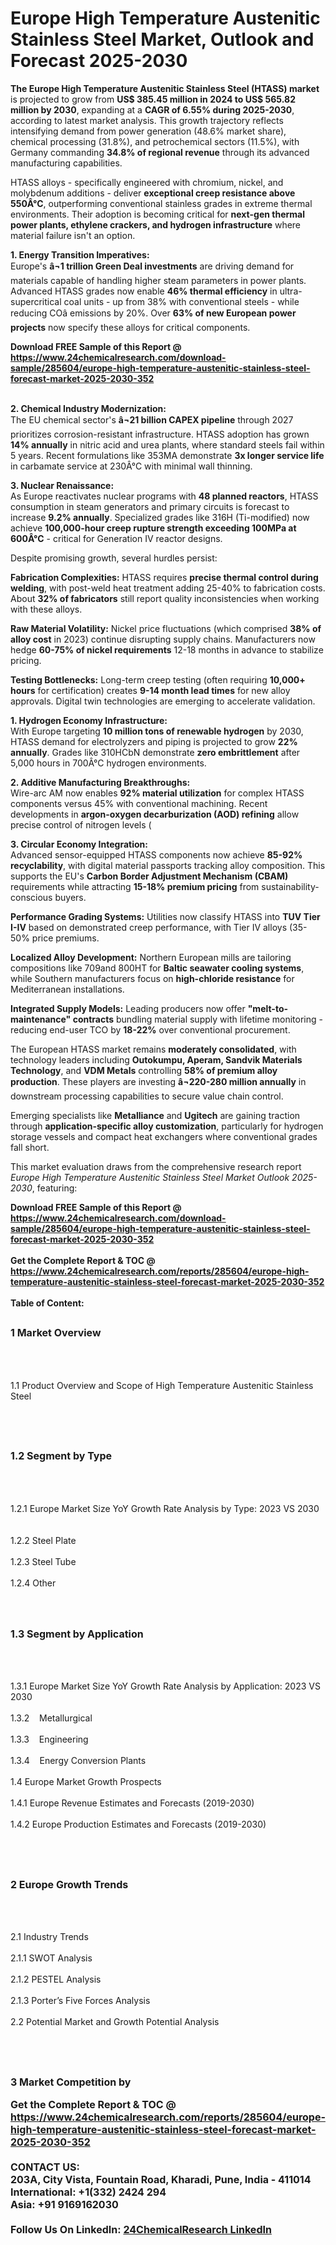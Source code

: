 <h1>Europe High Temperature Austenitic Stainless Steel Market, Outlook and Forecast 2025-2030</h1><p><strong>The Europe High Temperature Austenitic Stainless Steel (HTASS) market</strong> is projected to grow from <strong>US$ 385.45 million in 2024 to US$ 565.82 million by 2030</strong>, expanding at a <strong>CAGR of 6.55% during 2025-2030</strong>, according to latest market analysis. This growth trajectory reflects intensifying demand from power generation (48.6% market share), chemical processing (31.8%), and petrochemical sectors (11.5%), with Germany commanding <strong>34.8% of regional revenue</strong> through its advanced manufacturing capabilities.</p><p>HTASS alloys - specifically engineered with chromium, nickel, and molybdenum additions - deliver <strong>exceptional creep resistance above 550Â°C</strong>, outperforming conventional stainless grades in extreme thermal environments. Their adoption is becoming critical for <strong>next-gen thermal power plants, ethylene crackers, and hydrogen infrastructure</strong> where material failure isn't an option.</p><p><strong>1. Energy Transition Imperatives:</strong><br>
Europe's <strong>â¬1 trillion Green Deal investments</strong> are driving demand for materials capable of handling higher steam parameters in power plants. Advanced HTASS grades now enable <strong>46% thermal efficiency</strong> in ultra-supercritical coal units - up from 38% with conventional steels - while reducing COâ emissions by 20%. Over <strong>63% of new European power projects</strong> now specify these alloys for critical components.</p><div><b>Download FREE Sample of this Report @ 
            <a href="https://www.24chemicalresearch.com/download-sample/285604/europe-high-temperature-austenitic-stainless-steel-forecast-market-2025-2030-352">
            https://www.24chemicalresearch.com/download-sample/285604/europe-high-temperature-austenitic-stainless-steel-forecast-market-2025-2030-352</a></b></div><br><p><strong>2. Chemical Industry Modernization:</strong><br>
The EU chemical sector's <strong>â¬21 billion CAPEX pipeline</strong> through 2027 prioritizes corrosion-resistant infrastructure. HTASS adoption has grown <strong>14% annually</strong> in nitric acid and urea plants, where standard steels fail within 5 years. Recent formulations like 353MA demonstrate <strong>3x longer service life</strong> in carbamate service at 230Â°C with minimal wall thinning.</p><p><strong>3. Nuclear Renaissance:</strong><br>
As Europe reactivates nuclear programs with <strong>48 planned reactors</strong>, HTASS consumption in steam generators and primary circuits is forecast to increase <strong>9.2% annually</strong>. Specialized grades like 316H (Ti-modified) now achieve <strong>100,000-hour creep rupture strength exceeding 100MPa at 600Â°C</strong> - critical for Generation IV reactor designs.</p><p>Despite promising growth, several hurdles persist:</p><p><strong>Fabrication Complexities:</strong> HTASS requires <strong>precise thermal control during welding</strong>, with post-weld heat treatment adding 25-40% to fabrication costs. About <strong>32% of fabricators</strong> still report quality inconsistencies when working with these alloys.</p><p><strong>Raw Material Volatility:</strong> Nickel price fluctuations (which comprised <strong>38% of alloy cost</strong> in 2023) continue disrupting supply chains. Manufacturers now hedge <strong>60-75% of nickel requirements</strong> 12-18 months in advance to stabilize pricing.</p><p><strong>Testing Bottlenecks:</strong> Long-term creep testing (often requiring <strong>10,000+ hours</strong> for certification) creates <strong>9-14 month lead times</strong> for new alloy approvals. Digital twin technologies are emerging to accelerate validation.</p><p><strong>1. Hydrogen Economy Infrastructure:</strong><br>
With Europe targeting <strong>10 million tons of renewable hydrogen</strong> by 2030, HTASS demand for electrolyzers and piping is projected to grow <strong>22% annually</strong>. Grades like 310HCbN demonstrate <strong>zero embrittlement</strong> after 5,000 hours in 700Â°C hydrogen environments.</p><p><strong>2. Additive Manufacturing Breakthroughs:</strong><br>
Wire-arc AM now enables <strong>92% material utilization</strong> for complex HTASS components versus 45% with conventional machining. Recent developments in <strong>argon-oxygen decarburization (AOD) refining</strong> allow precise control of nitrogen levels (

</p><p><strong>3. Circular Economy Integration:</strong><br>
Advanced sensor-equipped HTASS components now achieve <strong>85-92% recyclability</strong>, with digital material passports tracking alloy composition. This supports the EU's <strong>Carbon Border Adjustment Mechanism (CBAM)</strong> requirements while attracting <strong>15-18% premium pricing</strong> from sustainability-conscious buyers.</p><p><strong>Performance Grading Systems:</strong> Utilities now classify HTASS into <strong>TUV Tier I-IV</strong> based on demonstrated creep performance, with Tier IV alloys (35-50% price premiums.</p><p><strong>Localized Alloy Development:</strong> Northern European mills are tailoring compositions like 709and 800HT for <strong>Baltic seawater cooling systems</strong>, while Southern manufacturers focus on <strong>high-chloride resistance</strong> for Mediterranean installations.</p><p><strong>Integrated Supply Models:</strong> Leading producers now offer <strong>"melt-to-maintenance" contracts</strong> bundling material supply with lifetime monitoring - reducing end-user TCO by <strong>18-22%</strong> over conventional procurement.</p><p>The European HTASS market remains <strong>moderately consolidated</strong>, with technology leaders including <strong>Outokumpu, Aperam, Sandvik Materials Technology</strong>, and <strong>VDM Metals</strong> controlling <strong>58% of premium alloy production</strong>. These players are investing <strong>â¬220-280 million annually</strong> in downstream processing capabilities to secure value chain control.</p><p>Emerging specialists like <strong>Metalliance</strong> and <strong>Ugitech</strong> are gaining traction through <strong>application-specific alloy customization</strong>, particularly for hydrogen storage vessels and compact heat exchangers where conventional grades fall short.</p><p>This market evaluation draws from the comprehensive research report <em>Europe High Temperature Austenitic Stainless Steel Market Outlook 2025-2030</em>, featuring:</p><div><b>Download FREE Sample of this Report @ 
            <a href="https://www.24chemicalresearch.com/download-sample/285604/europe-high-temperature-austenitic-stainless-steel-forecast-market-2025-2030-352">
            https://www.24chemicalresearch.com/download-sample/285604/europe-high-temperature-austenitic-stainless-steel-forecast-market-2025-2030-352</a></b></div><br><div><b>Get the Complete Report & TOC @ 
            <a href="https://www.24chemicalresearch.com/reports/285604/europe-high-temperature-austenitic-stainless-steel-forecast-market-2025-2030-352">
            https://www.24chemicalresearch.com/reports/285604/europe-high-temperature-austenitic-stainless-steel-forecast-market-2025-2030-352</a></b></div><br>
            <b>Table of Content:</b><p><h2><span style="font-size:16px"><strong>1 Market Overview&nbsp;&nbsp; &nbsp;</strong></span></h2><br />
<br />
<p>1.1 Product Overview and Scope of High Temperature Austenitic Stainless Steel&nbsp;</p><br />
<br />
<h2><strong><span style="font-size:16px">1.2 Segment by Type&nbsp;&nbsp; &nbsp;</span></strong></h2><br />
<br />
<p>1.2.1 Europe Market Size YoY Growth Rate Analysis by Type: 2023 VS 2030&nbsp;&nbsp; &nbsp;<br /><br />
1.2.2 Steel Plate&nbsp;&nbsp; &nbsp;<br /><br />
1.2.3 Steel Tube<br /><br />
1.2.4 Other<br /><br />
<br />
<h2><span style="font-size:16px"><strong>1.3 Segment by Application&nbsp;&nbsp;</strong></span></h2><br />
<br />
<p>1.3.1 Europe Market Size YoY Growth Rate Analysis by Application: 2023 VS 2030&nbsp;&nbsp; &nbsp;<br /><br />
1.3.2&nbsp;&nbsp; &nbsp;Metallurgical<br /><br />
1.3.3&nbsp;&nbsp; &nbsp;Engineering<br /><br />
1.3.4&nbsp;&nbsp; &nbsp;Energy Conversion Plants<br /><br />
1.4 Europe Market Growth Prospects&nbsp;&nbsp; &nbsp;<br /><br />
1.4.1 Europe Revenue Estimates and Forecasts (2019-2030)&nbsp;&nbsp; &nbsp;<br /><br />
1.4.2 Europe Production Estimates and Forecasts (2019-2030)&nbsp;&nbsp;</p><br />
<br />
<h2><span style="font-size:16px"><strong>2 Europe Growth Trends&nbsp;&nbsp; &nbsp;</strong></span></h2><br />
<br />
<p>2.1 Industry Trends&nbsp;&nbsp; &nbsp;<br /><br />
2.1.1 SWOT Analysis&nbsp;&nbsp; &nbsp;<br /><br />
2.1.2 PESTEL Analysis&nbsp;&nbsp; &nbsp;<br /><br />
2.1.3 Porter&rsquo;s Five Forces Analysis&nbsp;&nbsp; &nbsp;<br /><br />
2.2 Potential Market and Growth Potential Analysis&nbsp;&nbsp; &nbsp;</p><br />
<br />
<h2><span style="font-size:16px"><strong>3 Market Competition by </p><div><b>Get the Complete Report & TOC @ 
            <a href="https://www.24chemicalresearch.com/reports/285604/europe-high-temperature-austenitic-stainless-steel-forecast-market-2025-2030-352">
            https://www.24chemicalresearch.com/reports/285604/europe-high-temperature-austenitic-stainless-steel-forecast-market-2025-2030-352</a></b></div><br><b>CONTACT US:</b><br>
            203A, City Vista, Fountain Road, Kharadi, Pune, India - 411014<br>
            International: +1(332) 2424 294<br>
            Asia: +91 9169162030 <br><br>
            Follow Us On LinkedIn: <a href="https://www.linkedin.com/company/24chemicalresearch/">24ChemicalResearch LinkedIn</a>